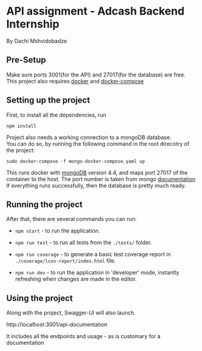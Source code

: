 # API assignment - Adcash Backend Internship

By Dachi Mshvidobadze

## Pre-Setup

Make sure ports 3001(for the API) and 27017(for the database) are free.\
This project also requires [docker](https://docs.docker.com/engine/install/ubuntu/) and [docker-compose](https://docs.docker.com/compose/install/)

## Setting up the project

First, to install all the dependencies, run

`
npm install
`

Project also needs a working connection to a mongoDB database.\
You can do so, by running the following command in the root direcotry of the project:

`sudo docker-compose -f mongo-docker-compose.yaml up`

This runs docker with [mongoDB](https://www.mongodb.com/) version 4.4, and maps port 27017 of the container to the host.
The port number is taken from mongo [documentation](https://docs.mongodb.com/manual/reference/default-mongodb-port/)\
If everything runs successfully, then the database is pretty much ready.

## Running the project

After that, there are several commands you can run:

* `npm start` - to run the application.

* `npm run test` - to run all tests from the `./tests/` folder.

* `npm run coverage` - to generate a basic test coverage report
in `./coverage/lcov-report/index.html` file.

* `npm run dev` - to run the application in 'developer' mode,
instantly refreshing when changes are made in the editor.
  
## Using the project

Along with the project, Swagger-UI will also launch.

http://localhost:3001/api-documentation

It includes all the endpoints and usage - as is customary for a documentation
